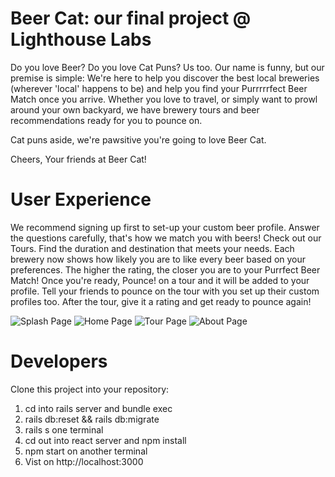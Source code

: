 # Beer Cat: our final project @ Lighthouse Labs

Do you love Beer? Do you love Cat Puns? Us too.
Our name is funny, but our premise is simple: We're here to help you discover the best local breweries (wherever 'local' happens to be) and help you find your Purrrrrfect Beer Match once you arrive. Whether you love to travel, or simply want to prowl around your own backyard, we have brewery tours and beer recommendations ready for you to pounce on.

Cat puns aside, we're pawsitive you're going to love Beer Cat.

Cheers, 
Your friends at Beer Cat!

# User Experience

We recommend signing up first to set-up your custom beer profile.
Answer the questions carefully, that's how we match you with beers!
Check out our Tours. Find the duration and destination that meets your needs.
Each brewery now shows how likely you are to like every beer based on your preferences. The higher the rating, the closer you are to your Purrfect Beer Match!
Once you're ready, Pounce! on a tour and it will be added to your profile.
Tell your friends to pounce on the tour with you set up their custom profiles too.
After the tour, give it a rating and get ready to pounce again!

![Splash Page](https://user-images.githubusercontent.com/35348791/40133292-296753d0-58f4-11e8-8b3e-675945edcc97.png)
![Home Page](https://user-images.githubusercontent.com/35348791/40151052-6b76ac88-5932-11e8-88b3-0f7546a38c8a.png)
![Tour Page](https://user-images.githubusercontent.com/35348791/40133385-68a2fab8-58f4-11e8-8bb4-fa8082cb28cf.png)
![About Page](https://user-images.githubusercontent.com/35348791/40133405-7c22f430-58f4-11e8-8047-71df12437fa0.png)

# Developers

Clone this project into your repository:

1. cd into rails server and bundle exec
2. rails db:reset && rails db:migrate
3. rails s one terminal
4. cd out into react server and npm install
5. npm start on another terminal
6. Vist on http://localhost:3000

